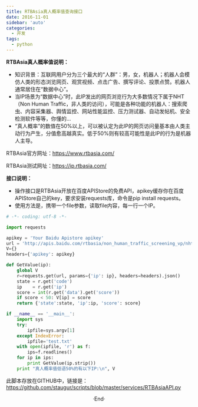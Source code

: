 ```yaml
---
title: RTBAsia真人概率值查询接口
date: 2016-11-01
sidebar: 'auto'
categories:
  - 开发
tags:
  - python
---
```


**RTBAsia真人概率值说明：**

* 知识背景：互联网用户分为三个最大的“人群”：男，女，机器人；机器人会模仿人类的形态浏览网页、观赏视频、点击广告、撰写评论、投票点赞。机器人通常居住在“数据中心”。
* 当IP场景为“数据中心”时，此IP发出的网页浏览行为大多数情况下属于NHT（Non Human Traffic，非人类的访问），可能是各种功能的机器人：搜索爬虫、内容采集器、舆情监控、网站性能监控、压力测试器、自动发帖机、安全检测软件等等，你懂的...
* “真人概率”的数值在50\%以上，可以被认定为此IP的网页访问量基本由人类主动行为产生，分值愈高越真实。低于50\%则有较高可能性是此IP的行为是机器人主导。  

RTBAsia官方网址：<https://www.rtbasia.com/>

RTBAsia测试网址：<https://ip.rtbasia.com/>

**接口说明：**

* 操作接口是RTBAsia开放在百度APIStore的免费API，apikey缓存你在百度APIStore自己的key，要求安装requests库，命令是pip install requests。  
* 使用方法是，携带一个file参数，读取file内容，每一行一个IP。

```python
# -*- coding: utf-8 -*-

import requests

apikey = 'Your Baidu Apistore apikey'
url = 'http://apis.baidu.com/rtbasia/non_human_traffic_screening_vp/nht_query'
V={}
headers={'apikey': apikey}

def GetValue(ip):
    global V
    r=requests.get(url, params={'ip': ip}, headers=headers).json()
    state = r.get('code')
    ip    = r.get('ip')
    score = int(r.get('data').get('score'))
    if score < 50: V[ip] = score
    return {'state':state, 'ip':ip, 'score': score}

if __name__ == '__main__':
    import sys
    try:
        ipfile=sys.argv[1]
    except IndexError:
        ipfile='test.txt'
    with open(ipfile, 'r') as f:
        ips=f.readlines()
    for ip in ips:
        print GetValue(ip.strip())
    print "真人概率值低语50%的有以下IP:\n", V
```

此脚本存放在GITHUB中，链接是：<https://github.com/staugur/scripts/blob/master/services/RTBAsiaAPI.py><br>

<center>  ·End·  </center>
